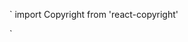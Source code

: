 



`
import Copyright from 'react-copyright'

 <Copyright copyrightName='James McAllister' fromDate='1980' />
 `